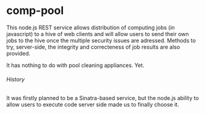 comp-pool
=========

This node.js REST service allows distribution of computing jobs (in javascript) to a hive of web clients and will allow users to send their own jobs to the hive once the multiple security issues are adressed. Methods to try, server-side, the integrity and correcteness of job results are also provided.

It has nothing to do with pool cleaning appliances. Yet.


###### History ######

It was firstly planned to be a Sinatra-based service, but the node.js ability to allow users to execute code server side made us to finally choose it.
